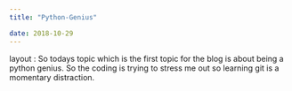 ```yaml
---
title: "Python-Genius"

date: 2018-10-29
---
```



layout : So todays topic which is the first topic for the blog is about being a python genius.  So the coding is trying to stress me out so learning git is a momentary distraction.
